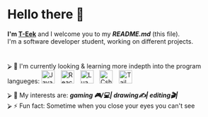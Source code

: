 <h1> Hello there 👋</h1>
<div><b>I'm <a href="https://github.com/T-Eek">T-Eek</a></b> and I welcome you to my <b><i>README.md</i></b> (this file).<br></div>
I'm a software developer student, working on different projects.<br>
  
  #
  <div>
    ⮚ 🌱 I'm currently looking & learning more indepth into the program langueges:
      <img align="auto" alt="JavaScript" width="30px" style="padding-right:10px"
        src="https://cdn.jsdelivr.net/gh/devicons/devicon/icons/javascript/javascript-original.svg" />
      <img align="auto" alt="React" width="30px" style="padding-right:10px"
        src="https://cdn.jsdelivr.net/gh/devicons/devicon/icons/react/react-original-wordmark.svg" />
      <img align="auto" alt="Lua" width="30px" style="padding-right:10px"
        src="https://cdn.jsdelivr.net/gh/devicons/devicon/icons/lua/lua-plain-wordmark.svg" />
      <img align="auto" alt="Csharp" width="30px" style="padding-right:10px"
        src="https://cdn.jsdelivr.net/gh/devicons/devicon/icons/csharp/csharp-original.svg" />
      <img align="auto" alt="Tailwindcss" width="30px" style="padding-right:10px"
        src="https://cdn.jsdelivr.net/gh/devicons/devicon/icons/tailwindcss/tailwindcss-original-wordmark.svg" />
  </div>
          
⮚ 👯 My interests are: <b><i>gaming 🎮/💻| drawing✍| editing🎬|</i></b><br>
⮚ ⚡ Fun fact: Sometime when you close your eyes you can't see


<!--
**T-Eek/T-Eek** is a ✨ _special_ ✨ repository because its `README.md` (this file) appears on your GitHub profile.

Here are some ideas to get you started:

- 🔭 I’m currently working on ...
- 🌱 I’m currently learning ...
- 👯 I’m looking to collaborate on ...
- 🤔 I’m looking for help with ...
- 💬 Ask me about ...
- 📫 How to reach me: ...
- 😄 Pronouns: ...
-->
